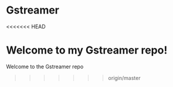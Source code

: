 # Gstreamer
<<<<<<< HEAD

Welcome to my Gstreamer repo!
=======
Welcome to the Gstreamer repo
>>>>>>> origin/master
